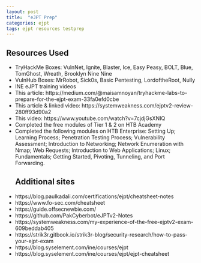 ```yaml
---
layout: post
title:  "eJPT Prep"
categories: ejpt
tags: ejpt resources testprep
---
```


<H2>Resources Used</H2>
<ul>
<li>TryHackMe Boxes: VulnNet, Ignite, Blaster, Ice, Easy Peasy, BOLT, Blue, TomGhost, Wreath, Brooklyn Nine Nine</li>
<li>VulnHub Boxes: MrRobot, Sick0s, Basic Pentesting, LordoftheRoot, Nully</li>
<li>INE eJPT training videos</li>
<li>This article: https://medium.com/@maisamnoyan/tryhackme-labs-to-prepare-for-the-ejpt-exam-33fa0efd0cbe</li>
<li>This article & linked video: https://systemweakness.com/ejptv2-review-280ff93d90a2</li>
<li>This video: https://www.youtube.com/watch?v=7cjdjGsXNIQ</li>
<li>Completed the free modules of Tier 1 & 2 on HTB Academy</li>
<li>Completed the following modules on HTB Enterprise: Setting Up; Learning Process; Penetration Testing Process; Vulnerability Assessment; Introduction to Networking; Network Enumeration with Nmap; Web Requests; Introduction to Web Applications; Linux; Fundamentals; Getting Started, Pivoting, Tunneling, and Port Forwarding. </li>
</ul>

<ul>
<H2>Additional sites</H2>
<li>https://blog.paulkadali.com/certifications/ejpt/cheatsheet-notes</li>
<li>https://www.fo-sec.com/cheatsheet</li>
<li>https://guide.offsecnewbie.com/</li>
<li>https://github.com/PakCyberbot/eJPTv2-Notes</li>
<li>https://systemweakness.com/my-experience-of-the-free-ejptv2-exam-609beddab405</li>
<li>https://strik3r.gitbook.io/strik3r-blog/security-research/how-to-pass-your-ejpt-exam </li>
<li>https://blog.syselement.com/ine/courses/ejpt</li>
<li>https://blog.syselement.com/ine/courses/ejpt/ejpt-cheatsheet</li>
</ul>